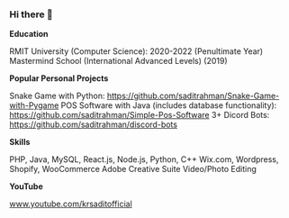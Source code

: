 ### Hi there 👋

<!--
**saditrahman/saditrahman** is a ✨ _special_ ✨ repository because its `README.md` (this file) appears on your GitHub profile.

Here are some ideas to get you started:

- 🔭 I’m currently working on ...Studying :)
- 🌱 I’m currently learning ... Cyber Security, Data Science, App Development
- 💬 Ask me about ... Anything
- 📫 How to reach me: ...Email me and I will respond
- 😄 Pronouns: ...he/him
- ⚡ Fun fact: ...I hate coding :)

{{ LANGUAGE_PERCENT }}
{{ REPOSITORIES }}
{{ REPOSITORIES_CONTRIBUTED_TO }}

![Sadit's github stats](https://github-readme-stats.vercel.app/api?username=saditrahman)
-->
**Education**

RMIT University (Computer Science): 2020-2022 (Penultimate Year)
Mastermind School (International Advanced Levels) (2019)

**Popular Personal Projects**

Snake Game with Python: https://github.com/saditrahman/Snake-Game-with-Pygame
POS Software with Java (includes database functionality): https://github.com/saditrahman/Simple-Pos-Software
3+ Dicord Bots: https://github.com/saditrahman/discord-bots

**Skills**

PHP, Java, MySQL, React.js, Node.js, Python, C++
Wix.com, Wordpress, Shopify, WooCommerce
Adobe Creative Suite
Video/Photo Editing

**YouTube**

www.youtube.com/krsaditofficial

